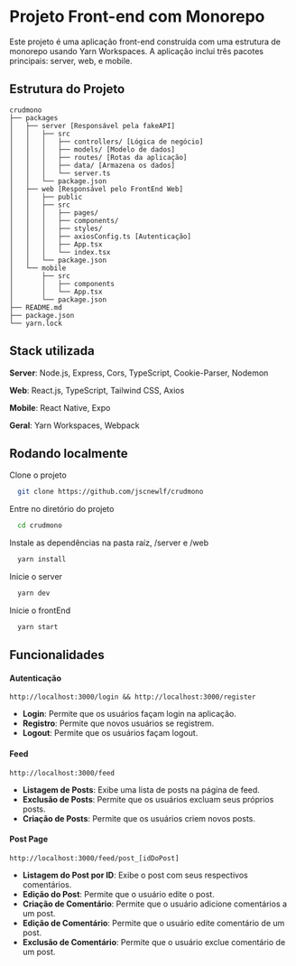 
# Projeto Front-end com Monorepo

Este projeto é uma aplicação front-end construída com uma estrutura de monorepo usando Yarn Workspaces. A aplicação inclui três pacotes principais: server, web, e mobile.


## Estrutura do Projeto
```
crudmono
├── packages
│   ├── server [Responsável pela fakeAPI]
│   │   ├── src
│   │   │   ├── controllers/ [Lógica de negócio]
│   │   │   ├── models/ [Modelo de dados]
│   │   │   ├── routes/ [Rotas da aplicação]
│   │   │   ├── data/ [Armazena os dados]
│   │   │   └── server.ts
│   │   └── package.json
│   ├── web [Responsável pelo FrontEnd Web]
│   │   ├── public
│   │   ├── src
│   │   │   ├── pages/
│   │   │   ├── components/
│   │   │   ├── styles/
│   │   │   ├── axiosConfig.ts [Autenticação]
│   │   │   ├── App.tsx
│   │   │   └── index.tsx
│   │   └── package.json
│   └── mobile
│       ├── src
│       │   ├── components
│       │   └── App.tsx
│       └── package.json
├── README.md
├── package.json
└── yarn.lock
```
## Stack utilizada

**Server**: Node.js, Express, Cors, TypeScript, Cookie-Parser, Nodemon

**Web**: React.js, TypeScript, Tailwind CSS, Axios

**Mobile**: React Native, Expo

**Geral**: Yarn Workspaces, Webpack



## Rodando localmente

Clone o projeto

```bash
  git clone https://github.com/jscnewlf/crudmono
```

Entre no diretório do projeto

```bash
  cd crudmono
```

Instale as dependências na pasta raíz, /server e /web

```bash
  yarn install
```

Inicie o server

```bash
  yarn dev
```

Inicie o frontEnd

```bash
  yarn start
```


## Funcionalidades

#### Autenticação 
```
http://localhost:3000/login && http://localhost:3000/register
```
- **Login**: Permite que os usuários façam login na aplicação.
- **Registro**: Permite que novos usuários se registrem.
- **Logout**: Permite que os usuários façam logout.

#### Feed 
```
http://localhost:3000/feed
```
- **Listagem de Posts**: Exibe uma lista de posts na página de feed.
- **Exclusão de Posts**: Permite que os usuários excluam seus próprios posts.
- **Criação de Posts**: Permite que os usuários criem novos posts.

#### Post Page 
```
http://localhost:3000/feed/post_[idDoPost]
```
- **Listagem do Post por ID**: Exibe o post com seus respectivos comentários.
- **Edição do Post**: Permite que o usuário edite o post.
- **Criação de Comentário**: Permite que o usuário adicione comentários a um post.
- **Edição de Comentário**: Permite que o usuário edite comentário de um post.
- **Exclusão de Comentário**: Permite que o usuário exclue comentário de um post.